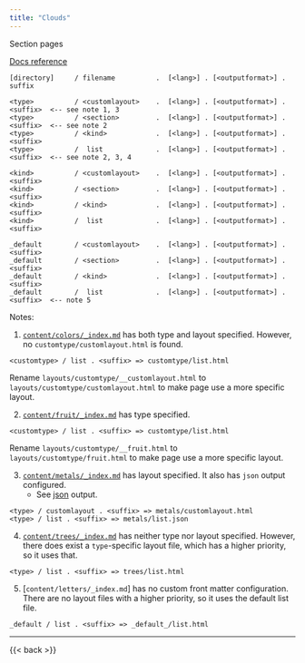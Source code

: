 ```yaml
---
title: "Clouds"
---
```


Section pages

[Docs reference](https://gohugo.io/templates/lookup-order/#examples-layout-lookup-for-section-pages)

```
[directory]     / filename          .  [<lang>] . [<outputformat>] . suffix

<type>          / <customlayout>    .  [<lang>] . [<outputformat>] . <suffix>  <-- see note 1, 3
<type>          / <section>         .  [<lang>] . [<outputformat>] . <suffix>  <-- see note 2
<type>          / <kind>            .  [<lang>] . [<outputformat>] . <suffix>
<type>          /  list             .  [<lang>] . [<outputformat>] . <suffix>  <-- see note 2, 3, 4

<kind>          / <customlayout>    .  [<lang>] . [<outputformat>] . <suffix>
<kind>          / <section>         .  [<lang>] . [<outputformat>] . <suffix>
<kind>          / <kind>            .  [<lang>] . [<outputformat>] . <suffix>
<kind>          /  list             .  [<lang>] . [<outputformat>] . <suffix>

_default        / <customlayout>    .  [<lang>] . [<outputformat>] . <suffix>
_default        / <section>         .  [<lang>] . [<outputformat>] . <suffix>
_default        / <kind>            .  [<lang>] . [<outputformat>] . <suffix>
_default        /  list             .  [<lang>] . [<outputformat>] . <suffix>  <-- note 5

```

Notes:

1. [`content/colors/_index.md`](/colors/) has both type and layout specified. However, no `customtype/customlayout.html` is found.
```
<customtype> / list . <suffix> => customtype/list.html
```

Rename `layouts/customtype/__customlayout.html` to `layouts/customtype/customlayout.html` to make page use a more specific layout.


2. [`content/fruit/_index.md`](/fruit/) has type specified.
```
<customtype> / list . <suffix> => customtype/list.html
```

Rename `layouts/customtype/__fruit.html` to `layouts/customtype/fruit.html` to make page use a more specific layout.


3. [`content/metals/_index.md`](/metals/) has layout specified. It also has `json` output configured.
      - See [json](/metals/index.json) output.
```
<type> / customlayout . <suffix> => metals/customlayout.html
<type> / list . <suffix> => metals/list.json
```


4. [`content/trees/_index.md`](/trees/) has neither type nor layout specified. However, there does exist a `type`-specific layout file,
which has a higher priority, so it uses that.
```
<type> / list . <suffix> => trees/list.html
```

5. [`content/letters/_index.md`] has no custom front matter configuration. There are no layout files with a higher priority, so it uses the default list file.
```
_default / list . <suffix> => _default_/list.html

```

---

{{< back >}}
